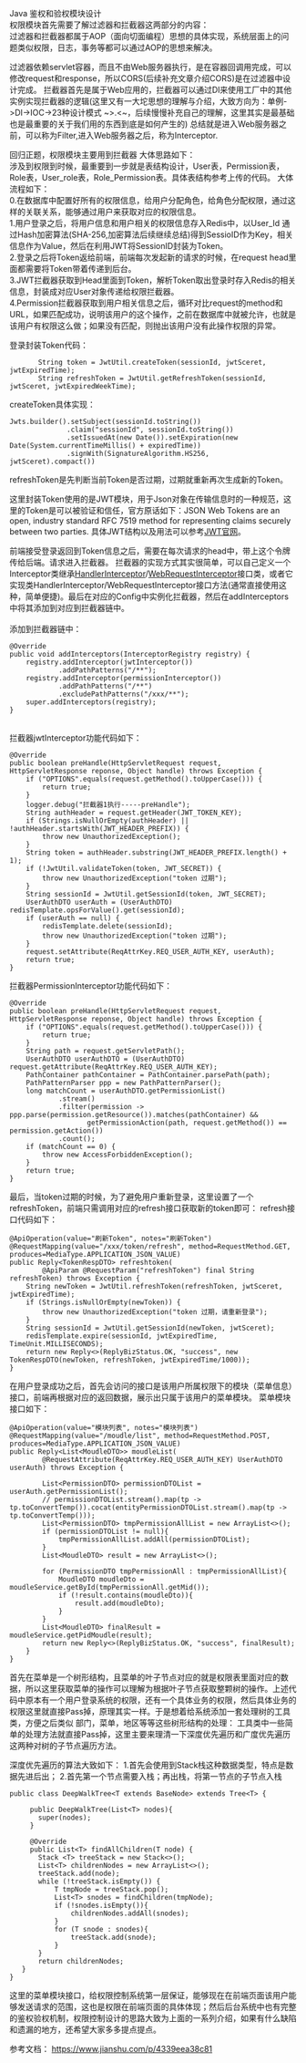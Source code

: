 Java 鉴权和验权模块设计
<br />
权限模块首先需要了解过滤器和拦截器这两部分的内容：<br />
过滤器和拦截器都属于AOP（面向切面编程）思想的具体实现，系统层面上的问题类似权限，日志，事务等都可以通过AOP的思想来解决。

过滤器依赖servlet容器，而且不由Web服务器执行，是在容器回调用完成，可以修改request和response，所以CORS(后续补充文章介绍CORS)是在过滤器中设计完成。
拦截器首先是属于Web应用的，拦截器可以通过DI来使用工厂中的其他实例实现拦截器的逻辑(这里又有一大坨思想的理解与介绍，大致方向为：单例->DI->IOC->23种设计模式 ~>.<~，后续慢慢补充自己的理解，这里其实是最基础也是最重要的关于我们用的东西到底是如何产生的)
总结就是进入Web服务器之前，可以称为Filter,进入Web服务器之后，称为Interceptor.

回归正题，权限模块主要用到拦截器
大体思路如下：<br />
  涉及到权限到时候，最重要到一步就是表结构设计，User表，Permission表，Role表，User_role表，Role_Permission表。具体表结构参考上传的代码。
大体流程如下：<br />
  0.在数据库中配置好所有的权限信息，给用户分配角色，给角色分配权限，通过这样的关联关系，能够通过用户来获取对应的权限信息。<br />
  1.用户登录之后，将用户信息和用户相关的权限信息存入Redis中，以User_Id 通过Hash加密算法(SHA-256,加密算法后续继续总结)得到SessioID作为Key，相关信息作为Value，然后在利用JWT将SessionID封装为Token。<br />
  2.登录之后将Token返给前端，前端每次发起新的请求的时候，在request head里面都需要将Token带着传递到后台。<br />
  3.JWT拦截器获取到Head里面到Token，解析Token取出登录时存入Redis的相关信息，封装成对应User对象传递给权限拦截器。<br />
  4.Permission拦截器获取到用户相关信息之后，循环对比request的method和URL，如果匹配成功，说明该用户的这个操作，之前在数据库中就被允许，也就是该用户有权限这么做；如果没有匹配，则抛出该用户没有此操作权限的异常。<br />

登录封装Token代码：
 ```    
        String token = JwtUtil.createToken(sessionId, jwtSceret, jwtExpiredTime);
        String refreshToken = JwtUtil.getRefreshToken(sessionId, jwtSceret, jwtExpiredWeekTime);
 ```
 createToken具体实现：
 ```
 Jwts.builder().setSubject(sessionId.toString())
               .claim("sessionId", sessionId.toString())
               .setIssuedAt(new Date()).setExpiration(new Date(System.currentTimeMillis() + expiredTime))
               .signWith(SignatureAlgorithm.HS256, jwtSceret).compact())
 ```
refreshToken是先判断当前Token是否过期，过期就重新再次生成新的Token。
 
 这里封装Token使用的是JWT模块，用于Json对象在传输信息时的一种规范，这里的Token是可以被验证和信任，官方原话如下：JSON Web Tokens are an open, industry standard RFC 7519 method for representing claims securely between two parties.
 具体JWT结构以及用法可以参考[JWT官网](https://jwt.io/)。
 
 前端接受登录返回到Token信息之后，需要在每次请求的head中，带上这个令牌传给后端。请求进入拦截器。
 拦截器的实现方式其实很简单，可以自己定义一个Interceptor类继承[HandlerInterceptor](https://docs.spring.io/spring/docs/5.0.4.BUILD-SNAPSHOT/javadoc-api/org/springframework/web/servlet/HandlerInterceptor.html)/[WebRequestInterceptor](https://docs.spring.io/spring/docs/current/javadoc-api/org/springframework/web/context/request/WebRequestInterceptor.html)接口类，或者它实现类HandlerInterceptor/WebRequestInterceptor接口方法(通常直接使用这种，简单便捷)。最后在对应的Config中实例化拦截器，然后在addInterceptors中将其添加到对应到拦截器链中。<br />
 <br />
 添加到拦截器链中：
  ```
 @Override
  public void addInterceptors(InterceptorRegistry registry) {
      registry.addInterceptor(jwtInterceptor())
              .addPathPatterns("/**");
      registry.addInterceptor(permissionInterceptor())
              .addPathPatterns("/**")
              .excludePathPatterns("/xxx/**");
      super.addInterceptors(registry);
  }
  ```
  <br />
  拦截器jwtInterceptor功能代码如下：
  
  ```
  @Override
  public boolean preHandle(HttpServletRequest request, HttpServletResponse reponse, Object handle) throws Exception {
      if ("OPTIONS".equals(request.getMethod().toUpperCase())) {
          return true;
      }
      logger.debug("拦截器1执行-----preHandle");
      String authHeader = request.getHeader(JWT_TOKEN_KEY);
      if (Strings.isNullOrEmpty(authHeader) || !authHeader.startsWith(JWT_HEADER_PREFIX)) {
          throw new UnauthorizedException();
      }
      String token = authHeader.substring(JWT_HEADER_PREFIX.length() + 1);
      if (!JwtUtil.validateToken(token, JWT_SECRET)) {
          throw new UnauthorizedException("token 过期");
      }
      String sessionId = JwtUtil.getSessionId(token, JWT_SECRET);
      UserAuthDTO userAuth = (UserAuthDTO) redisTemplate.opsForValue().get(sessionId);
      if (userAuth == null) {
          redisTemplate.delete(sessionId);
          throw new UnauthorizedException("token 过期");
      }
      request.setAttribute(ReqAttrKey.REQ_USER_AUTH_KEY, userAuth);
      return true;
  }
  ```
  
  拦截器PermissionInterceptor功能代码如下：
  ```
  @Override
  public boolean preHandle(HttpServletRequest request, HttpServletResponse reponse, Object handle) throws Exception {
      if ("OPTIONS".equals(request.getMethod().toUpperCase())) {
          return true;
      }
      String path = request.getServletPath();
      UserAuthDTO userAuthDTO = (UserAuthDTO) request.getAttribute(ReqAttrKey.REQ_USER_AUTH_KEY);
      PathContainer pathContainer = PathContainer.parsePath(path);
      PathPatternParser ppp = new PathPatternParser();
      long matchCount = userAuthDTO.getPermissionList()
              .stream()
              .filter(permission -> ppp.parse(permission.getResource()).matches(pathContainer) &&
                     getPermissionAction(path, request.getMethod()) == permission.getAction())
              .count();
      if (matchCount == 0) {
          throw new AccessForbiddenException();
      }
      return true;
  }
  ```
  
  最后，当token过期的时候，为了避免用户重新登录，这里设置了一个refreshToken，前端只需调用对应的refresh接口获取新的token即可：
refresh接口代码如下：

  ```
  @ApiOperation(value="刷新Token", notes="刷新Token")
  @RequestMapping(value="/xxx/token/refresh", method=RequestMethod.GET, produces=MediaType.APPLICATION_JSON_VALUE)
  public Reply<TokenRespDTO> refreshtoken(
          @ApiParam @RequestParam("refreshToken") final String refreshToken) throws Exception {
      String newToken = JwtUtil.refreshToken(refreshToken, jwtSceret, jwtExpiredTime);
      if (Strings.isNullOrEmpty(newToken)) {
          throw new UnauthorizedException("token 过期，请重新登录");
      }
      String sessionId = JwtUtil.getSessionId(newToken, jwtSceret);
      redisTemplate.expire(sessionId, jwtExpiredTime, TimeUnit.MILLISECONDS);
      return new Reply<>(ReplyBizStatus.OK, "success", new TokenRespDTO(newToken, refreshToken, jwtExpiredTime/1000));
  }
  ```
  
  在用户登录成功之后，首先会访问的接口是该用户所属权限下的模块（菜单信息）接口，前端再根据对应的返回数据，展示出只属于该用户的菜单模块。
  菜单模块接口如下：
  ```
  @ApiOperation(value="模块列表", notes="模块列表")
  @RequestMapping(value="/moudle/list", method=RequestMethod.POST, produces=MediaType.APPLICATION_JSON_VALUE)
  public Reply<List<MoudleDTO>> moudleList(
          @RequestAttribute(ReqAttrKey.REQ_USER_AUTH_KEY) UserAuthDTO userAuth) throws Exception {

          List<PermissionDTO> permissionDTOList = userAuth.getPermissionList();
          // permissionDTOList.stream().map(tp -> tp.toConvertTemp()).cocat(entityPermissionDTOList.stream().map(tp -> tp.toConvertTemp()));
          List<PermissionDTO> tmpPermissionAllList = new ArrayList<>();
          if (permissionDTOList != null){
              tmpPermissionAllList.addAll(permissionDTOList);
          }
          List<MoudleDTO> result = new ArrayList<>();

          for (PermissionDTO tmpPermissionAll : tmpPermissionAllList){
              MoudleDTO moudleDto = moudleService.getById(tmpPermissionAll.getMid());
              if (!result.contains(moudleDto)){
                  result.add(moudleDto);
              }
          }
          List<MoudleDTO> finalResult = moudleService.getPidMoudle(result);
          return new Reply<>(ReplyBizStatus.OK, "success", finalResult);
      }
  }
  ```
  首先在菜单是一个树形结构，且菜单的叶子节点对应的就是权限表里面对应的数据，所以这里获取菜单的操作可以理解为根据叶子节点获取整颗树的操作。上述代码中原本有一个用户登录系统的权限，还有一个具体业务的权限，然后具体业务的权限这里就直接Pass掉，原理其实一样。于是想着给系统添加一套处理树的工具类，方便之后类似 部门，菜单，地区等等这些树形结构的处理：
   工具类中一些简单的处理方法就直接Pass掉，这里主要来理清一下深度优先遍历和广度优先遍历这两种对树的子节点遍历方法。
   
   
   深度优先遍历的算法大致如下：
        1.首先会使用到Stack栈这种数据类型，特点是数据先进后出；
        2.首先第一个节点需要入栈；再出栈，将第一节点的子节点入栈
   
   ```
   public class DeepWalkTree<T extends BaseNode> extends Tree<T> {

        public DeepWalkTree(List<T> nodes){
          super(nodes);
        }

        @Override
        public List<T> findAllChildren(T node) {
          Stack <T> treeStack = new Stack<>();
          List<T> childrenNodes = new ArrayList<>();
          treeStack.add(node);
          while (!treeStack.isEmpty()) {
              T tmpNode = treeStack.pop();
              List<T> snodes = findChildren(tmpNode);
              if (!snodes.isEmpty()){
                  childrenNodes.addAll(snodes);
              }
              for (T snode : snodes){
                  treeStack.add(snode);
              }
          }
          return childrenNodes;
      }
   }
   ```
   
 
  


 这里的菜单模块接口，给权限控制系统第一层保证，能够现在在前端页面该用户能够发送请求的范围，这也是权限在前端页面的具体体现；然后后台系统中也有完整的鉴权验权机制，权限控制设计的思路大致为上面的一系列介绍，如果有什么缺陷和遗漏的地方，还希望大家多多提点提点。
 
 
 
 
 
 
 参考文档：
    https://www.jianshu.com/p/4339eea38c81
    
 
 
   
